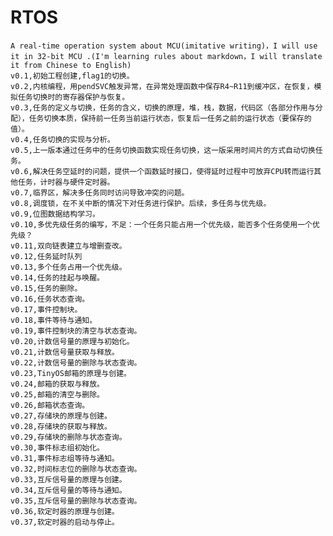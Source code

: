 # RTOS
    A real-time operation system about MCU(imitative writing)，I will use it in 32-bit MCU .(I'm learning rules about markdown，I will translate it from Chinese to English)
    v0.1,初始工程创建,flag1的切换。
    v0.2,内核编程，用pendSVC触发异常，在异常处理函数中保存R4~R11到缓冲区，在恢复，模拟任务切换时的寄存器保护与恢复。
    v0.3,任务的定义与切换，任务的含义，切换的原理，堆，栈，数据，代码区（各部分作用与分配），任务切换本质，保持前一任务当前运行状态，恢复后一任务之前的运行状态（要保存的值）。
    v0.4,任务切换的实现与分析。
    v0.5,上一版本通过任务中的任务切换函数实现任务切换，这一版采用时间片的方式自动切换任务。
    v0.6,解决任务空延时的问题，提供一个函数延时接口，使得延时过程中可放弃CPU转而运行其他任务，计时器与硬件定时器。
    v0.7,临界区，解决多任务同时访问导致冲突的问题。
    v0.8,调度锁，在不关中断的情况下对任务进行保护。后续，多任务与优先级。
    v0.9,位图数据结构学习。
    v0.10,多优先级任务的编写，不足：一个任务只能占用一个优先级，能否多个任务使用一个优先级？
    v0.11,双向链表建立与增删查改。
    v0.12,任务延时队列
    v0.13,多个任务占用一个优先级。
    v0.14,任务的挂起与唤醒。
    v0.15,任务的删除。
    v0.16,任务状态查询。
    v0.17,事件控制块。
    v0.18,事件等待与通知。
    v0.19,事件控制块的清空与状态查询。
    v0.20,计数信号量的原理与初始化。
    v0.21,计数信号量获取与释放。
    v0.22,计数信号量的删除与状态查询。
    v0.23,TinyOS邮箱的原理与创建。
    v0.24,邮箱的获取与释放。
    v0.25,邮箱的清空与删除。
    v0.26,邮箱状态查询。
    v0.27,存储块的原理与创建。
    v0.28,存储块的获取与释放。
    v0.29,存储块的删除与状态查询。
    v0.30,事件标志组初始化。
    v0.31,事件标志组等待与通知。
    v0.32,时间标志位的删除与状态查询。
    v0.33,互斥信号量的原理与创建。
    v0.34,互斥信号量的等待与通知。
    v0.35,互斥信号量的删除与状态查询。
    v0.36,软定时器的原理与创建。
    v0.37,软定时器的启动与停止。
